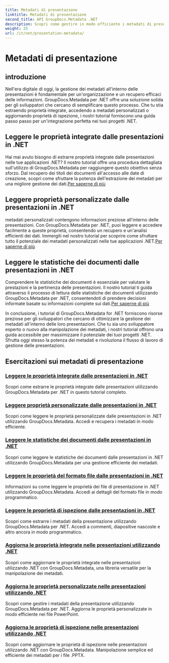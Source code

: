 ```yaml
---
title: Metadati di presentazione
linktitle: Metadati di presentazione
second_title: API GroupDocs.Metadata .NET
description: Scopri come gestire in modo efficiente i metadati di presentazione in .NET utilizzando le esercitazioni GroupDocs.Metadata. Accedi con facilità alle proprietà integrate e personalizzate.
weight: 25
url: /it/net/presentation-metadata/
---
```


# Metadati di presentazione

## introduzione

Nell'era digitale di oggi, la gestione dei metadati all'interno delle presentazioni è fondamentale per un'organizzazione e un recupero efficaci delle informazioni. GroupDocs.Metadata per .NET offre una soluzione solida per gli sviluppatori che cercano di semplificare questo processo. Che tu stia estraendo proprietà integrate, accedendo a metadati personalizzati o aggiornando proprietà di ispezione, i nostri tutorial forniscono una guida passo passo per un'integrazione perfetta nei tuoi progetti .NET.

## Leggere le proprietà integrate dalle presentazioni in .NET

 Hai mai avuto bisogno di estrarre proprietà integrate dalle presentazioni nelle tue applicazioni .NET? Il nostro tutorial offre una procedura dettagliata sull'utilizzo di GroupDocs.Metadata per raggiungere questo obiettivo senza sforzo. Dal recupero dei titoli dei documenti all'accesso alle date di creazione, scopri come sfruttare la potenza dell'estrazione dei metadati per una migliore gestione dei dati.[Per saperne di più](./read-built-in-properties-presentations/)

## Leggere proprietà personalizzate dalle presentazioni in .NET

 metadati personalizzati contengono informazioni preziose all'interno delle presentazioni. Con GroupDocs.Metadata per .NET, puoi leggere e accedere facilmente a queste proprietà, consentendo un recupero e un'analisi efficienti dei dati. Immergiti nel nostro tutorial per scoprire come sfruttare tutto il potenziale dei metadati personalizzati nelle tue applicazioni .NET.[Per saperne di più](./read-custom-properties-presentations/)

## Leggere le statistiche dei documenti dalle presentazioni in .NET

 Comprendere le statistiche dei documenti è essenziale per valutare le prestazioni e la pertinenza delle presentazioni. Il nostro tutorial ti guida attraverso il processo di lettura delle statistiche dei documenti utilizzando GroupDocs.Metadata per .NET, consentendoti di prendere decisioni informate basate su informazioni complete sui dati.[Per saperne di più](./read-document-statistics-presentations/)

In conclusione, i tutorial di GroupDocs.Metadata for .NET forniscono risorse preziose per gli sviluppatori che cercano di ottimizzare la gestione dei metadati all'interno delle loro presentazioni. Che tu sia uno sviluppatore esperto o nuovo alla manipolazione dei metadati, i nostri tutorial offrono una guida accessibile per massimizzare il potenziale dei tuoi progetti .NET. Sfrutta oggi stesso la potenza dei metadati e rivoluziona il flusso di lavoro di gestione delle presentazioni.

## Esercitazioni sui metadati di presentazione
### [Leggere le proprietà integrate dalle presentazioni in .NET](./read-built-in-properties-presentations/)
Scopri come estrarre le proprietà integrate dalle presentazioni utilizzando GroupDocs.Metadata per .NET in questo tutorial completo.
### [Leggere proprietà personalizzate dalle presentazioni in .NET](./read-custom-properties-presentations/)
Scopri come leggere le proprietà personalizzate dalle presentazioni in .NET utilizzando GroupDocs.Metadata. Accedi e recupera i metadati in modo efficiente.
### [Leggere le statistiche dei documenti dalle presentazioni in .NET](./read-document-statistics-presentations/)
Scopri come leggere le statistiche dei documenti dalle presentazioni in .NET utilizzando GroupDocs.Metadata per una gestione efficiente dei metadati.
### [Leggere le proprietà del formato file dalle presentazioni in .NET](./read-file-format-properties-presentations/)
Informazioni su come leggere le proprietà dei file di presentazione in .NET utilizzando GroupDocs.Metadata. Accedi ai dettagli del formato file in modo programmatico.
### [Leggere le proprietà di ispezione dalle presentazioni in .NET](./read-inspection-properties-presentations/)
Scopri come estrarre i metadati della presentazione utilizzando GroupDocs.Metadata per .NET. Accedi a commenti, diapositive nascoste e altro ancora in modo programmatico.
### [Aggiorna le proprietà integrate nelle presentazioni utilizzando .NET](./update-built-in-properties-presentations/)
Scopri come aggiornare le proprietà integrate nelle presentazioni utilizzando .NET con GroupDocs.Metadata, una libreria versatile per la manipolazione dei metadati.
### [Aggiorna le proprietà personalizzate nelle presentazioni utilizzando .NET](./update-custom-properties-presentations/)
Scopri come gestire i metadati della presentazione utilizzando GroupDocs.Metadata per .NET. Aggiorna le proprietà personalizzate in modo efficiente nei file PowerPoint.
### [Aggiorna le proprietà di ispezione nelle presentazioni utilizzando .NET](./update-inspection-properties-presentations/)
Scopri come aggiornare le proprietà di ispezione nelle presentazioni utilizzando .NET con GroupDocs.Metadata. Manipolazione semplice ed efficiente dei metadati per i file .PPTX.